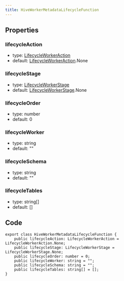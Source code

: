 ```yaml
---
title: HiveWorkerMetadataLifecycleFunction
---
```


## Properties

### lifecycleAction

-   type: <a href="../enums/lifecycle-worker-action">LifecycleWorkerAction</a>
-   default: <a href="../enums/lifecycle-worker-action">LifecycleWorkerAction</a>.None

### lifecycleStage

-   type: <a href="../enums/lifecycle-worker-stage">LifecycleWorkerStage</a>
-   default: <a href="../enums/lifecycle-worker-stage">LifecycleWorkerStage</a>.None

### lifecycleOrder

-   type: number
-   default: 0

### lifecycleWorker

-   type: string
-   default: ""

### lifecycleSchema

-   type: string
-   default: ""

### lifecycleTables

-   type: string[]
-   default: []

## Code

```
export class HiveWorkerMetadataLifecycleFunction {
    public lifecycleAction: LifecycleWorkerAction = LifecycleWorkerAction.None;
    public lifecycleStage: LifecycleWorkerStage = LifecycleWorkerStage.None;
    public lifecycleOrder: number = 0;
    public lifecycleWorker: string = "";
    public lifecycleSchema: string = "";
    public lifecycleTables: string[] = [];
}
```
